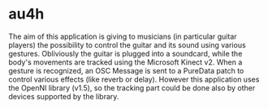 # au4h
The aim of this application is giving to musicians (in particular guitar players) the possibility to control the guitar
and its sound using various gestures. Obliviously the guitar is plugged into a soundcard, while the body's movements are tracked
using the Microsoft Kinect v2. When a gesture is recognized, an OSC Message is sent to a PureData patch to control various effects (like reverb or delay).
However this application uses the OpenNI library (v1.5), so the tracking part could be done also by other devices supported
by the library. 
